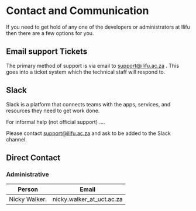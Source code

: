# Contact and Communication

If you need to get hold of any one of the developers or administrators at Ilifu then there are a few options for you.

## Email support Tickets

The primary method of support is via email to [support@ilifu.ac.za](mailto:support@ilifu.ac.za) . This goes into a ticket
system which the technical staff will respond to.

## Slack

Slack is a platform that connects teams with the apps, services, and resources they need to get work done.

For informal help (not official support) ....

Please contact [support@ilifu.ac.za](mailto:support@ilifu.ac.za) and ask to be added to the Slack channel.

## Direct Contact

### Administrative

|Person                  |Email                    
|------------------------|:-----------------------:|
|Nicky Walker.           |nicky.walker_at_uct.ac.za|